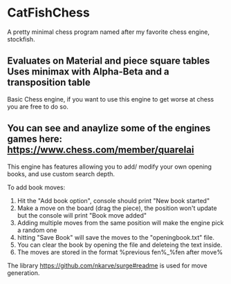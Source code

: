 # CatFishChess
A pretty minimal chess program named after my favorite chess engine, stockfish.

Evaluates on Material and piece square tables
Uses minimax with Alpha-Beta and a transposition table
----------------------------------------------------------------------------------------------------

Basic Chess engine, if you want to use this engine to get worse at chess you are free to do so.

You can see and anaylize some of the engines games here: https://www.chess.com/member/quarelai 
----------------------------------------------------------------------------------------------------
This engine has features allowing you to add/ modify your own opening books, and use custom search depth.

To add book moves:

1) Hit the "Add book option", console should print "New book started"
2) Make a move on the board (drag the piece), the position won't update but the console will print "Book move added"
3) Adding multiple moves from the same position will make the engine pick a random one
4) hitting "Save Book" will save the moves to the "openingbook.txt" file.
5) You can clear the book by opening the file and deleteing the text inside.
6) The moves are stored in the format %previous fen%_%fen after move%

The library https://github.com/nkarve/surge#readme is used for move generation.
